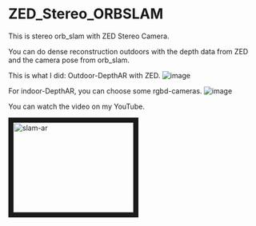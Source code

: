 # ZED_Stereo_ORBSLAM
This is stereo orb_slam with ZED Stereo Camera.

You can do dense reconstruction outdoors with the depth data from ZED and the camera pose from orb_slam.

This is what I did: Outdoor-DepthAR with ZED.
 ![image](https://github.com/ygx2011/ZED_Stereo_ORBSLAM/tree/master/pic/DepthAR-zed.png)

For indoor-DepthAR, you can choose some rgbd-cameras.
![image](https://github.com/ygx2011/ZED_Stereo_ORBSLAM/tree/master/pic/DepthAR.png)

You can watch the video on my YouTube.

<a href="https://www.youtube.com/watch?v=2Jz937AZ_Qo
" target="_blank"><img src="http://img.youtube.com/vi/2Jz937AZ_Qo/0.jpg"
alt="slam-ar" width="240" height="180" border="10" /></a>
